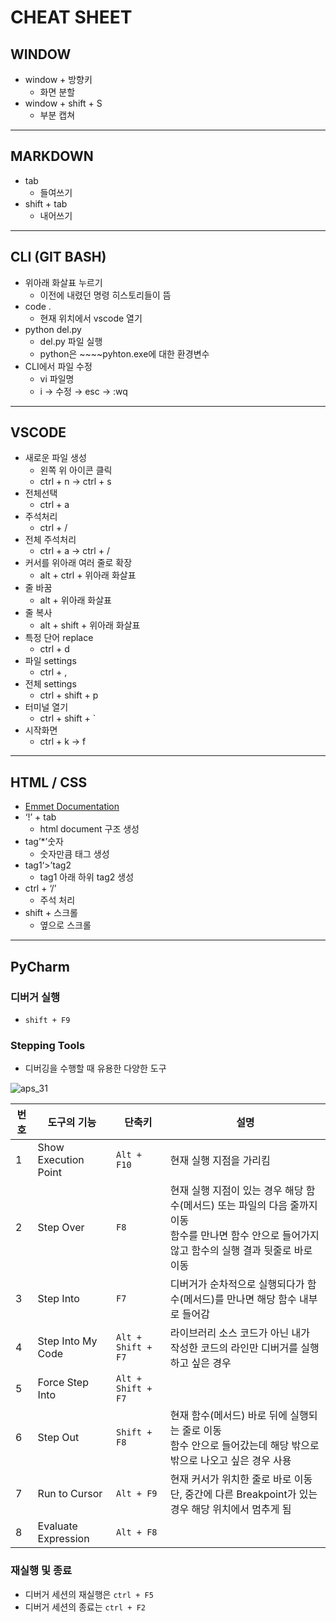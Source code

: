 # CHEAT SHEET

## WINDOW

- window + 방향키
    - 화면 분할
- window + shift + S
    - 부분 캡쳐

---

## MARKDOWN

- tab
    - 들여쓰기
- shift + tab
    - 내어쓰기

---

## CLI (GIT BASH)

- 위아래 화살표 누르기
    - 이전에 내렸던 명령 히스토리들이 뜸
- code .
    - 현재 위치에서 vscode 열기
- python del.py
    - del.py 파일 실행
    - python은 ~~~~pyhton.exe에 대한 환경변수
- CLI에서 파일 수정
    - vi 파일명
    - i → 수정 → esc → :wq

---

## VSCODE

- 새로운 파일 생성
    - 왼쪽 위 아이콘 클릭
    - ctrl + n → ctrl + s
- 전체선택
    - ctrl + a
- 주석처리
    - ctrl + /
- 전체 주석처리
    - ctrl + a → ctrl + /
- 커서를 위아래 여러 줄로 확장
    - alt + ctrl + 위아래 화살표
- 줄 바꿈
    - alt + 위아래 화살표
- 줄 복사
    - alt + shift + 위아래 화살표
- 특정 단어 replace
    - ctrl + d
- 파일 settings
    - ctrl + ,
- 전체 settings
    - ctrl + shift + p
- 터미널 열기
    - ctrl + shift + `
- 시작화면
    - ctrl + k → f

---

## HTML / CSS

- [Emmet Documentation](https://docs.emmet.io/cheat-sheet/)
- ‘!’ + tab
    - html document 구조 생성
- tag’*’숫자
    - 숫자만큼 태그 생성
- tag1‘>’tag2
    - tag1 아래 하위 tag2 생성
- ctrl + ‘/’
    - 주석 처리
- shift + 스크롤
    - 옆으로 스크롤

---

## PyCharm

### 디버거 실행
- `shift + F9`

### Stepping Tools
- 디버깅을 수행할 때 유용한 다양한 도구

![aps_31](https://user-images.githubusercontent.com/86648892/184479545-17d7412e-a520-45d9-8c67-9998c689dfbd.png)

|번호   |도구의 기능   |단축키   |설명   |
|---|---|---|---|
|1   |Show Execution Point   |`Alt + F10`   |현재 실행 지점을 가리킴   |
|2  |Step Over   |`F8`   |현재 실행 지점이 있는 경우 해당 함수(메서드) 또는 파일의 다음 줄까지 이동<br>함수를 만나면 함수 안으로 들어가지 않고 함수의 실행 결과 뒷줄로 바로 이동   |
|3   |Step Into   |`F7`   |디버거가 순차적으로 실행되다가 함수(메서드)를 만나면 해당 함수 내부로 들어감   |
|4   |Step Into My Code   |`Alt + Shift + F7`   |라이브러리 소스 코드가 아닌 내가 작성한 코드의 라인만 디버거를 실행하고 싶은 경우   |
|5   |Force Step Into   |`Alt + Shift + F7`   |   |
|6   |Step Out   |`Shift + F8`   |현재 함수(메서드) 바로 뒤에 실행되는 줄로 이동<br>함수 안으로 들어갔는데 해당 밖으로 밖으로 나오고 싶은 경우 사용   |
|7   |Run to Cursor   |`Alt + F9`   |현재 커서가 위치한 줄로 바로 이동<br>단, 중간에 다른 Breakpoint가 있는 경우 해당 위치에서 멈추게 됨   |
|8   |Evaluate Expression   |`Alt + F8`   |   |

### 재실행 및 종료

- 디버거 세션의 재실행은 `ctrl + F5`
- 디버거 세션의 종료는 `ctrl + F2`